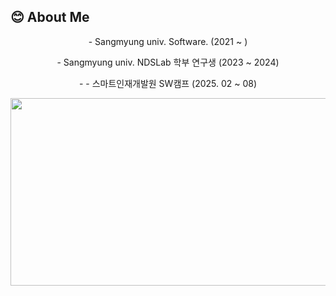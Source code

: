 ## 😊 About Me
<p align="center">- Sangmyung univ. Software. (2021 ~ )</p>
<p align="center">- Sangmyung univ. NDSLab 학부 연구생 (2023 ~ 2024)</p>
<p align="center">- - 스마트인재개발원 SW캠프 (2025. 02 ~ 08)</p>

<a href="https://www.gitanimals.org/en_US?utm_medium=image&utm_source=heejin-02&utm_content=farm">
<img
  src="https://render.gitanimals.org/farms/heejin-02"
  width="600"
  height="300"
/>
</a>

<!--
**heejin-02/heejin-02** is a ✨ _special_ ✨ repository because its `README.md` (this file) appears on your GitHub profile.

Here are some ideas to get you started:

- 🔭 I’m currently working on ...
- 🌱 I’m currently learning ...
- 👯 I’m looking to collaborate on ...
- 🤔 I’m looking for help with ...
- 💬 Ask me about ...
- 📫 How to reach me: ...
- 😄 Pronouns: ...
- ⚡ Fun fact: ...

-->
